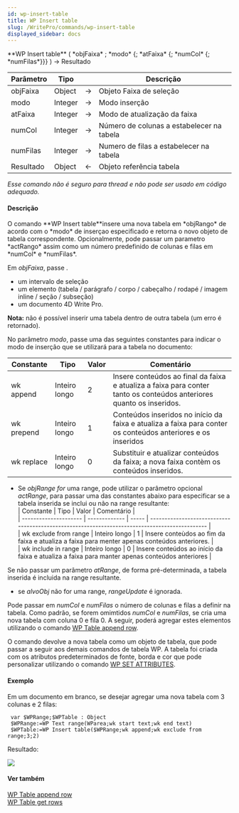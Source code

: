 ```yaml
---
id: wp-insert-table
title: WP Insert table
slug: /WritePro/commands/wp-insert-table
displayed_sidebar: docs
---
```


<!--REF #_command_.WP Insert table.Syntax-->**WP Insert table** ( *objFaixa* ; *modo* {; *atFaixa* {; *numCol* {; *numFilas*}}} ) -> Resultado<!-- END REF-->
<!--REF #_command_.WP Insert table.Params-->
| Parâmetro | Tipo |  | Descrição |
| --- | --- | --- | --- |
| objFaixa | Object | &#8594;  | Objeto Faixa de seleção |
| modo | Integer | &#8594;  | Modo inserção |
| atFaixa | Integer | &#8594;  | Modo de atualização da faixa |
| numCol | Integer | &#8594;  | Número de colunas a estabelecer na tabela |
| numFilas | Integer | &#8594;  | Numero de filas a estabelecer na tabela |
| Resultado | Object | &#8592; | Objeto referência tabela |

<!-- END REF-->

*Esse comando não é seguro para thread e não pode ser usado em código adequado.*


#### Descrição 

<!--REF #_command_.WP Insert table.Summary-->O comando **WP Insert table**insere uma nova tabela em *objRango* de acordo com o *modo* de inserçao especificado e retorna o novo objeto de tabela correspondente.<!-- END REF--> Opcionalmente, pode passar um parametro *actRango* assim como um número predefinido de colunas e filas em *numCol* e *numFilas*.

Em *objFaixa*, passe .

* um intervalo de seleção
* um elemento (tabela / parágrafo / corpo / cabeçalho / rodapé / imagem inline / seção / subseção)
* um documento 4D Write Pro.

**Nota:** não é possível inserir uma tabela dentro de outra tabela (um erro é retornado).

No parâmetro *modo*, passe uma das seguintes constantes para indicar o modo de inserção que se utilizará para a tabela no documento:

| Constante  | Tipo          | Valor | Comentário                                                                                                           |
| ---------- | ------------- | ----- | -------------------------------------------------------------------------------------------------------------------- |
| wk append  | Inteiro longo | 2     | Insere conteúdos ao final da faixa e atualiza a faixa para conter tanto os conteúdos anteriores quanto os inseridos. |
| wk prepend | Inteiro longo | 1     | Conteúdos inseridos no início da faixa e atualiza a faixa para conter os conteúdos anteriores e os inseridos         |
| wk replace | Inteiro longo | 0     | Substituir e atualizar conteúdos da faixa; a nova faixa contèm os conteúdos inseridos.                               |

* Se *objRange for* uma range, pode utilizar o parâmetro opcional *actRange*, para passar uma das constantes abaixo para especificar se a tabela inserida se inclui ou não na range resultante:  
| Constante             | Tipo          | Valor | Comentário                                                                                     |  
| --------------------- | ------------- | ----- | ---------------------------------------------------------------------------------------------- |  
| wk exclude from range | Inteiro longo | 1     | Insere conteùdos ao fim da faixa e atualiza a faixa para menter apenas conteúdos anteriores.   |  
| wk include in range   | Inteiro longo | 0     | Insere conteúdos ao início da faixa e atualiza a faixa para manter apenas conteúdos anteriores |  
    
Se não passar um parâmetro *atRange*, de forma pré-determinada, a tabela inserida é incluida na range resultante.
* se *alvoObj* não for uma range, *rangeUpdate* é ignorada.

Pode passar em *numCol* e *numFilas* o número de colunas e filas a definir na tabela. Como padrão, se forem omimtidos *numCol* e *numFilas*, se cria uma nova tabela com coluna 0 e fila 0\. A seguir, poderá agregar estes elementos utilizando o comando [WP Table append row](wp-table-append-row.md).

O comando devolve a nova tabela como um objeto de tabela, que pode passar a seguir aos demais comandos de tabela WP. A tabela foi criada com os atributos predeterminados de fonte, borda e cor que pode personalizar utilizando o comando [WP SET ATTRIBUTES](wp-set-attributes.md).

#### Exemplo 

Em um documento em branco, se desejar agregar uma nova tabela com 3 colunas e 2 filas:

```4d
 var $WPRange;$WPTable : Object
 $WPRange:=WP Text range(WParea;wk start text;wk end text)
 $WPTable:=WP Insert table($WPRange;wk append;wk exclude from range;3;2)
```

Resultado:

![](../../assets/en/WritePro/commands/pict3306926.en.png)

#### Ver também 

[WP Table append row](wp-table-append-row.md)  
[WP Table get rows](wp-table-get-rows.md)  